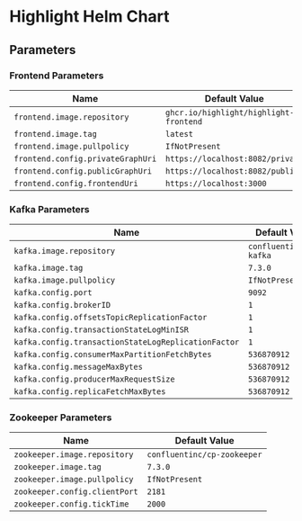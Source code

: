 # Highlight Helm Chart

## Parameters

### Frontend Parameters

| Name                              | Default Value                           |
| --------------------------------- | --------------------------------------- |
| `frontend.image.repository`       | `ghcr.io/highlight/highlight-frontend`  |
| `frontend.image.tag`              | `latest`                                |
| `frontend.image.pullpolicy`       | `IfNotPresent`                          |
| `frontend.config.privateGraphUri` | `https://localhost:8082/private`        |
| `frontend.config.publicGraphUri`  | `https://localhost:8082/public`         |
| `frontend.config.frontendUri`     | `https://localhost:3000`                |

### Kafka Parameters
| Name                                                | Default Value           |
| --------------------------------------------------- | ----------------------- |
| `kafka.image.repository`                            | `confluentinc/cp-kafka` |
| `kafka.image.tag`                                   | `7.3.0`                 |
| `kafka.image.pullpolicy`                            | `IfNotPresent`          |
| `kafka.config.port`                                 | `9092`                  |
| `kafka.config.brokerID`                             | `1`                     |
| `kafka.config.offsetsTopicReplicationFactor`        | `1`                     |
| `kafka.config.transactionStateLogMinISR`            | `1`                     |
| `kafka.config.transactionStateLogReplicationFactor` | `1`                     |
| `kafka.config.consumerMaxPartitionFetchBytes`       | `536870912`             |
| `kafka.config.messageMaxBytes`                      | `536870912`             |
| `kafka.config.producerMaxRequestSize`               | `536870912`             |
| `kafka.config.replicaFetchMaxBytes`                 | `536870912`             |

### Zookeeper Parameters

| Name                               | Default Value                           |
| ---------------------------------- | --------------------------------------- |
| `zookeeper.image.repository`       | `confluentinc/cp-zookeeper`             |
| `zookeeper.image.tag`              | `7.3.0`                                 |
| `zookeeper.image.pullpolicy`       | `IfNotPresent`                          |
| `zookeeper.config.clientPort`      | `2181`                                  |
| `zookeeper.config.tickTime`        | `2000`                                  |